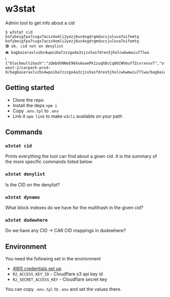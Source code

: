 # w3stat

Admin tool to get info about a cid

```shell
$ w3stat cid bafybeigfpa7cugx7acsz4omli2yezj6us4xgdrgmducsjuluva7oifemtq
bafybeigfpa7cugx7acsz4omli2yezj6us4xgdrgmducsjuluva7oifemtq
🟢 ok. cid not on denylist
🚘 bagbaieraxlxzbs4wpoiba7zzzgo4a3zjzx5asfdrex5jholcwkwmwiu77lwa
ℹ️  {"blockmultihash":"zQmbdVNNoE96XxAoaePk1zuqhDcCq86CWh6uY7Zcvrxnxv7","offset":588,"length":58,"carpath":"us-west-2/carpark-prod-0/bagbaieraxlxzbs4wpoiba7zzzgo4a3zjzx5asfdrex5jholcwkwmwiu77lwa/bagbaieraxlxzbs4wpoiba7zzzgo4a3zjzx5asfdrex5jholcwkwmwiu77lwa.car"}
```

## Getting started

- Clone the repo
- Install the deps `npm i`
- Copy `.env.tpl` to `.env`
- Link it `npm link` to make `w3cli` available on your path

## Commands

### `w3stat cid`

Prints everything the tool can find about a given cid. It is the summary of the more specific commands listed below

### `w3stat denylist`

Is the CID on the denylist?

### `w3stat dynamo`

What block indexes do we have for the multihash in the given cid?

### `w3stat dudewhere`

Do we have any CID -> CAR CID mappings in dudewhere?


## Environment

You need the following set in the environment

- [AWS credentials set up](https://docs.aws.amazon.com/sdk-for-javascript/v3/developer-guide/setting-credentials-node.html)
- `R2_ACCESS_KEY_ID` - Cloudflare s3 api key id
- `R2_SECRET_ACCESS_KEY` - Cloudflare secret key

You can copy `.env.tpl` to `.env` and set the values there.
